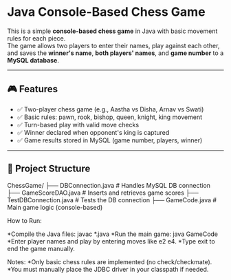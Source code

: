 # Java Console-Based Chess Game

This is a simple **console-based chess game** in Java with basic movement rules for each piece.  
The game allows two players to enter their names, play against each other, and saves the **winner's name**, **both players' names**, and **game number** to a **MySQL database**.

---

## 🎮 Features

- ✅ Two-player chess game (e.g., Aastha vs Disha, Arnav vs Swati)
- ✅ Basic rules: pawn, rook, bishop, queen, knight, king movement
- ✅ Turn-based play with valid move checks
- ✅ Winner declared when opponent's king is captured
- ✅ Game results stored in MySQL (game number, players, winner)

---

## 📁 Project Structure

ChessGame/
├── DBConnection.java # Handles MySQL DB connection
├── GameScoreDAO.java # Inserts and retrieves game scores
├── TestDBConnection.java # Tests the DB connection
├── GameCode.java # Main game logic (console-based)



How to Run:

*Compile the Java files:
javac *.java
*Run the main game:
java GameCode
*Enter player names and play by entering moves like e2 e4.
*Type exit to end the game manually.




Notes:
*Only basic chess rules are implemented (no check/checkmate).
*You must manually place the JDBC driver in your classpath if needed.

